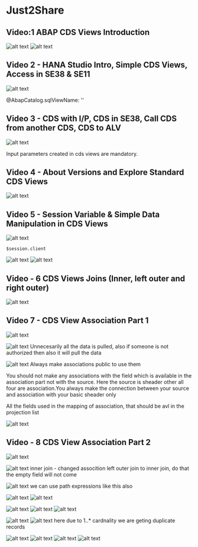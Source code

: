 # Just2Share
## Video:1 ABAP CDS Views Introduction
![alt text](image-5.png)
![alt text](image-6.png)

## Video 2 - HANA Studio Intro, Simple CDS Views, Access in SE38 & SE11

![alt text](image-7.png)

@AbapCatalog.sqlViewName: ''

## Video 3 - CDS with I/P, CDS in SE38, Call CDS from another CDS, CDS to ALV

![alt text](image-8.png)

Input parameters created in cds views are mandatory.

##  Video 4 - About Versions and Explore Standard CDS Views

![alt text](image-9.png)

## Video 5 - Session Variable & Simple Data Manipulation in CDS Views

![alt text](image-10.png)

    $session.client

![alt text](image-11.png)
![alt text](image-12.png)

## Video - 6 CDS Views Joins (Inner, left outer and right outer)

![alt text](image-13.png)

## Video 7 - CDS View Association Part 1

![alt text](image-14.png)

![alt text](image-15.png)
Unnecesarily all the data is pulled, also if someone is not authorized then also it will pull the data

![alt text](image-16.png)
Always make associations public to use them

You should not make any associations with the field which is available in the association part not with the source. Here the source is sheader other all four are association.You always make the connection between your source and association with your basic sheader only

All the fields used in the mapping of association, that should be avl in the projection list

![alt text](image-17.png)

## Video - 8 CDS View Association Part 2

![alt text](image-18.png)

![alt text](image-19.png)
inner join - changed assocition left outer join to inner join, do that the empty field will not come

![alt text](image-20.png)
we can use path expressions like this also

![alt text](image-21.png)
![alt text](image-22.png)

![alt text](image-23.png)
![alt text](image-24.png)
![alt text](image-25.png)

![alt text](image-26.png)
![alt text](image-27.png)
here due to 1..* cardnality we are geting duplicate records































































![alt text](image-2.png)
![alt text](image-1.png)
![alt text](image-3.png)
![alt text](image-4.png)